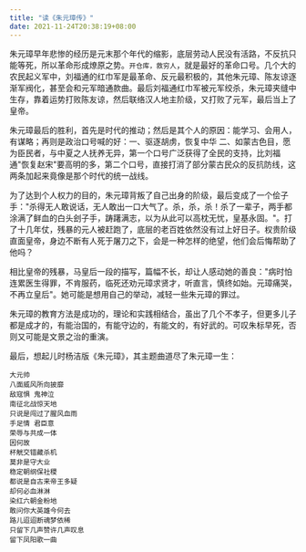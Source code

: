 ```yaml
---
title: "读《朱元璋传》"
date: 2021-11-24T20:38:19+08:00
---
```


朱元璋早年悲惨的经历是元末那个年代的缩影，底层劳动人民没有活路，不反抗只能等死，所以革命形成燎原之势。`开仓库，救穷人`，就是最好的革命口号。几个大的农民起义军中，刘福通的红巾军是最革命、反元最积极的，其他朱元璋、陈友谅逐渐军阀化，甚至会和元军暗通款曲。最后刘福通红巾军被元军绞杀，朱元璋夹缝中生存，靠着运势打败陈友谅，然后联络汉人地主阶级，又打败了元军，最后当上了皇帝。

朱元璋最后的胜利，首先是时代的推动；然后是其个人的原因：能学习、会用人，有谋略；再则是政治口号喊的好：一、驱逐胡虏，恢复中华 二、如蒙古色目，愿为臣民者，与中夏之人抚养无异，第一个口号广泛获得了全民的支持，比刘福通"恢复赵宋"要高明的多，第二个口号，直接打消了部分蒙古民众的反抗防线，这两条加起来竟像是那个时代的统一战线。

为了达到个人权力的目的，朱元璋背叛了自己出身的阶级，最后变成了一个侩子手："杀得无人敢说话，无人敢出一口大气了。杀，杀，杀！杀了一辈子，两手都涂满了鲜血的白头刽子手，踌躇满志，以为从此可以高枕无忧，皇基永固。"。打了十几年仗，残暴的元人被赶跑了，底层的老百姓依然没有过上好日子。权贵阶级直面皇帝，身边不断有人死于屠刀之下，会是一种怎样的绝望，他们会后悔帮助了他吗？

相比皇帝的残暴，马皇后一段的描写，篇幅不长，却让人感动她的善良："病时怕连累医生得罪，不肯服药，临死还劝元璋求贤才，听直言，慎终如始。元璋痛哭，不再立皇后"。她可能是想用自己的举动，减轻一些朱元璋的罪过。

朱元璋的教育方法是成功的，理论和实践相结合，虽出了几个不孝子，但更多儿子都是成才的，有能治国的，有能守边的，有能文的，有好武的。可叹朱标早死，否则又可能是文景之治的重演。

最后，想起儿时杨洁版《朱元璋》，其主题曲道尽了朱元璋一生：

```
大元帅
八面威风所向披靡
敌寇惧 鬼神泣
南征北战惊天地
只说是闯过了腥风血雨
手足情 君臣意
荣辱与共成一体
因何故
杯觥交错藏杀机
莫非是守大业
稳定朝纲保社稷
都说是自古来帝王多疑
却何必血淋淋
染红六朝金粉地
敢问你大英雄今何去
路儿迢迢断魂梦依稀
只留下几声赞许几声叹息
留下凤阳歌一曲
```